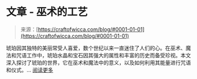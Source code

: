 <!--yml

category: 未分类

date: 2024-06-12 18:09:39

-->

# 文章 - 巫术的工艺

> 来源：[https://craftofwicca.com/blog/#0001-01-01](https://craftofwicca.com/blog/#0001-01-01)

琥珀因其独特的美丽常受人喜爱，数个世纪以来一直迷住了人们的心。在巫术、魔法和咒语工作中，琥珀水晶和宝石因其强大的属性和丰富的历史而备受珍视。本文深入探讨了琥珀的世界，它在巫术和魔法中的意义，以及如何利用其能量进行咒语和仪式。… [阅读更多](https://craftofwicca.com/amber-crystals-in-wicca-witchcraft-and-spells/ "在你的巫术和魔法实践中释放琥珀的力量")
